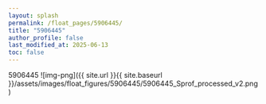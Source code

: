 ```yaml
---
layout: splash
permalink: /float_pages/5906445/
title: "5906445"
author_profile: false
last_modified_at: 2025-06-13
toc: false
---
```

 
5906445
![img-png]({{ site.url }}{{ site.baseurl }}/assets/images/float_figures/5906445/5906445_Sprof_processed_v2.png)